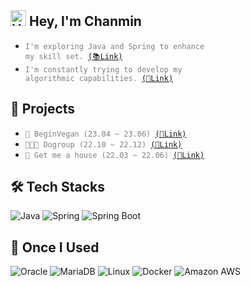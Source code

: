 ## <img src="https://raw.githubusercontent.com/Tarikul-Islam-Anik/Animated-Fluent-Emojis/master/Emojis/Hand%20gestures/Hand%20with%20Fingers%20Splayed%20Light%20Skin%20Tone.png" alt="Hand with Fingers Splayed Light Skin Tone" width="25" height="25" /> Hey, I'm Chanmin 
- <code style="color : gray">I'm exploring Java and Spring to enhance my skill set. [(📚Link)](https://velog.io/@chanmin/series)</code><br>
- <code style="color : gray">I'm constantly trying to develop my algorithmic capabilities. [(🧠Link)](https://github.com/sungchanmin/algorithm)</code>

## 🚀 Projects
- <code style="color : gray">🌱 BeginVegan (23.04 ~ 23.06) [(🔗Link)](https://github.com/BeginVegan/BV-Document)</code><br>
- <code style="color : gray">🧑🏻‍💻 Dogroup (22.10 ~ 22.12) [(🔗Link)](https://github.com/sungchanmin/dogroup)</code><br>
- <code style="color : gray">🏡 Get me a house (22.03 ~ 22.06) [(🔗Link)](https://user26.notion.site/9b30d47010ff4968b5a68ff0d069d490?pvs=4)</code>


## 🛠️ Tech Stacks

![Java](https://img.shields.io/badge/Java-007396?style=flat-square&logo=JAVA&logoColor=white)
![Spring](https://img.shields.io/badge/Spring-6DB33F?style=flat-square&logo=spring&logoColor=white)
![Spring Boot](https://img.shields.io/badge/SpringBoot-6DB33F?style=flat-square&logo=spring-boot&logoColor=white)

## 👀 Once I Used

![Oracle](https://img.shields.io/badge/Oracle-F80000?style=flat-square&logo=oracle&logoColor=white)
![MariaDB](https://img.shields.io/badge/MariaDB-003545?style=flat-square&logo=mariadb&logoColor=white)
![Linux](https://img.shields.io/badge/Linux-FCC624?style=flat-square&logo=linux&logoColor=black)
![Docker](https://img.shields.io/badge/Docker-61DAFB?style=flat-square&logo=docker&logoColor=black)
![Amazon AWS](https://img.shields.io/badge/AmazonAWS-232F3E?style=flat-square&logo=amazon-aws&logoColor=white)

<!--
## 📊 GitHub Stats
<p align="left">
  <img src="https://github-readme-stats-sand-six-91.vercel.app/api/top-langs/?username=sungchanmin&layout=compact&theme=algolia&hide_border=false" width="40%" />
  <img src="https://github-readme-stats.vercel.app/api?username=sungchanmin&show_icons=true&theme=algolia&hide_border=false" width="39%"/>
</p>

## 📫 Contact
Reach out via email at [behonestway@gmail.com](behonestway@gmail.com)
-->
